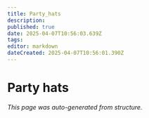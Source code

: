 ```yaml
---
title: Party_hats
description: 
published: true
date: 2025-04-07T10:56:03.639Z
tags: 
editor: markdown
dateCreated: 2025-04-07T10:56:01.390Z
---
```


# Party hats

*This page was auto-generated from structure.*